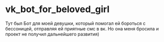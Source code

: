 # vk_bot_for_beloved_girl
Тут был Бот для моей девушки, который помогал ей бороться с бессоницей, отправляя ей приятные смс в вк.
Но она меня бросила и проект не получил дальнейшего развития)
